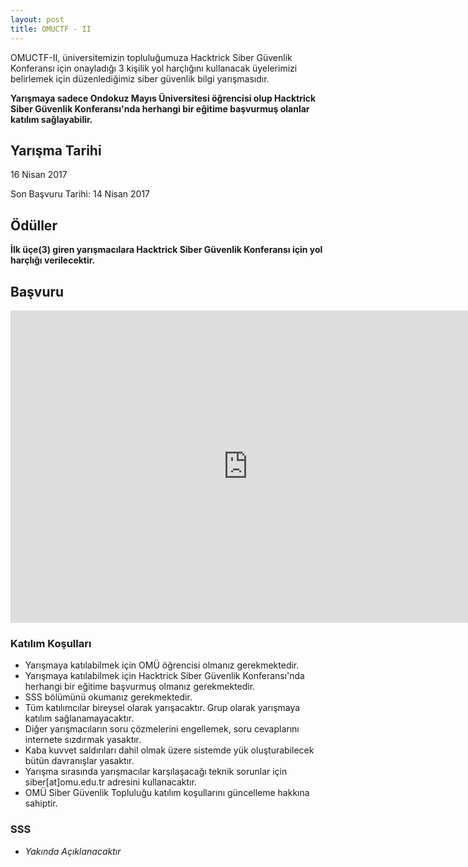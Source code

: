 ```yaml
---
layout: post
title: OMUCTF - II
---
```


OMUCTF-II, üniversitemizin topluluğumuza Hacktrick Siber Güvenlik Konferansı için onayladığı 3 kişilik yol harçlığını kullanacak üyelerimizi belirlemek için düzenlediğimiz siber güvenlik bilgi yarışmasıdır.

**Yarışmaya sadece Ondokuz Mayıs Üniversitesi öğrencisi olup Hacktrick Siber Güvenlik Konferansı'nda herhangi bir eğitime başvurmuş olanlar katılım sağlayabilir.**


## Yarışma Tarihi

16 Nisan 2017 

Son Başvuru Tarihi: 14 Nisan 2017

## Ödüller

**İlk üçe(3) giren yarışmacılara Hacktrick Siber Güvenlik Konferansı için yol harçlığı verilecektir.**

## Başvuru
<iframe src="https://docs.google.com/forms/d/e/1FAIpQLSdLsOaaa6aUc2jRNaWCP5zjgOn_Nie5-SWuu1VQsMFDUnsUgA/viewform?embedded=true" width="760" height="500" frameborder="0" marginheight="0" marginwidth="0">Loading...</iframe>


### Katılım Koşulları

* Yarışmaya katılabilmek için OMÜ öğrencisi olmanız gerekmektedir.
* Yarışmaya katılabilmek için Hacktrick Siber Güvenlik Konferansı'nda herhangi bir eğitime başvurmuş olmanız gerekmektedir.
* SSS bölümünü okumanız gerekmektedir.
* Tüm katılımcılar bireysel olarak yarışacaktır. Grup olarak yarışmaya katılım sağlanamayacaktır.
* Diğer yarışmacıların soru çözmelerini engellemek, soru cevaplarını internete sızdırmak yasaktır.
* Kaba kuvvet saldırıları dahil olmak üzere sistemde yük oluşturabilecek bütün davranışlar yasaktır.
* Yarışma sırasında yarışmacılar karşılaşacağı teknik sorunlar için siber[at]omu.edu.tr adresini kullanacaktır.
* OMÜ Siber Güvenlik Topluluğu katılım koşullarını güncelleme hakkına sahiptir.


### SSS

* _Yakında Açıklanacaktır_
